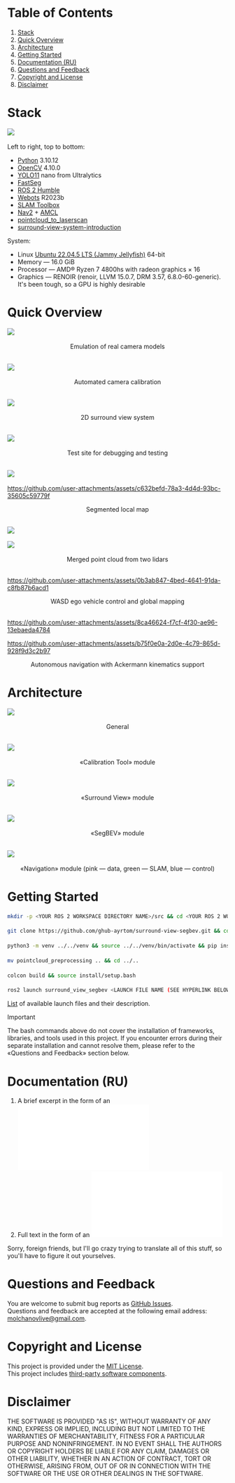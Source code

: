 # Table of Contents

1. [Stack](#stack)
2. [Quick Overview](#quick-overview)
3. [Architecture](#architecture)
4. [Getting Started](#getting-started)
5. [Documentation (RU)](#documentation-ru)
6. [Questions and Feedback](#questions-and-feedback)
7. [Copyright and License](#copyright-and-license)
8. [Disclaimer](#disclaimer)

# Stack

![](https://github.com/user-attachments/assets/420f7102-9055-41ad-8494-42dadf1868ef)

Left to right, top to bottom:
- [Python](https://www.python.org/) 3.10.12
- [OpenCV](https://opencv.org/) 4.10.0
- [YOLO11](https://docs.ultralytics.com/models/yolo11/) nano from Ultralytics
- [FastSeg](https://github.com/ekzhang/fastseg)
- [ROS 2 Humble](https://docs.ros.org/en/humble/index.html)
- [Webots](https://cyberbotics.com/) R2023b
- [SLAM Toolbox](https://github.com/SteveMacenski/slam_toolbox/tree/humble)
- [Nav2](https://github.com/ros-navigation/navigation2/tree/humble) + [AMCL](https://docs.nav2.org/configuration/packages/configuring-amcl.html)
- [pointcloud_to_laserscan](https://github.com/ros-perception/pointcloud_to_laserscan/tree/humble)
- [surround-view-system-introduction](https://github.com/hynpu/surround-view-system-introduction)<br>

System:
- Linux [Ubuntu 22.04.5 LTS (Jammy Jellyfish)](https://releases.ubuntu.com/jammy/) 64-bit
- Memory — 16.0 GiB
- Processor — AMD® Ryzen 7 4800hs with radeon graphics × 16
- Graphics — RENOIR (renoir, LLVM 15.0.7, DRM 3.57, 6.8.0-60-generic). It's been tough, so a GPU is highly desirable

# Quick Overview

![](https://github.com/user-attachments/assets/b35496bd-0ca5-4ea2-aee5-91f22537bcdd)
<div align="center">Emulation of real camera models</div>
<br>

![](https://github.com/user-attachments/assets/94e3dc2e-396b-4951-a5d5-498f19a3383a)
<div align="center">Automated camera calibration</div>
<br>

![](https://github.com/user-attachments/assets/ea44403d-93c9-43e6-b699-2d507fbafeab)
<div align="center">2D surround view system</div>
<br>

![](https://github.com/user-attachments/assets/413a9e88-2576-49be-a8c1-ee756e1ccff7)
<div align="center">Test site for debugging and testing</div>
<br>

![](https://github.com/user-attachments/assets/7a7ca0b8-681b-42b8-8886-700a7665eda0)

https://github.com/user-attachments/assets/c632befd-78a3-4d4d-93bc-35605c59779f
<div align="center">Segmented local map</div>
<br>

![](https://github.com/user-attachments/assets/00f32cdd-1fa9-4004-aa5a-c418a42f127c)

![](https://github.com/user-attachments/assets/eec0f3b2-f8f3-4007-af41-748935fa9668)
<div align="center">Merged point cloud from two lidars</div>
<br>

https://github.com/user-attachments/assets/0b3ab847-4bed-4641-91da-c8fb87b6acd1
<div align="center">WASD ego vehicle control and global mapping</div>
<br>

https://github.com/user-attachments/assets/8ca46624-f7cf-4f30-ae96-13ebaeda4784

https://github.com/user-attachments/assets/b75f0e0a-2d0e-4c79-865d-928f9d3c2b97
<div align="center">Autonomous navigation with Ackermann kinematics support</div>

# Architecture

![](https://github.com/user-attachments/assets/e82693e9-c97c-4a0d-a422-0b1b3b69b45e)
<div align="center">General</div>
<br>

![](https://github.com/user-attachments/assets/9e3067f6-b51d-4834-8dcf-4c8be2029439)
<div align="center">«Calibration Tool» module</div>
<br>

![](https://github.com/user-attachments/assets/296e5eeb-34d2-4b98-80b7-27952326e724)
<div align="center">«Surround View» module</div>
<br>

![](https://github.com/user-attachments/assets/d50420aa-93f8-4c89-bf7e-92d674eb1d47)
<div align="center">«SegBEV» module</div>
<br>

![](https://github.com/user-attachments/assets/3472a106-da02-4986-945a-af793d6c3ef8)
<div align="center">«Navigation» module (pink — data, green — SLAM, blue — control)</div>

# Getting Started

```bash
mkdir -p <YOUR ROS 2 WORKSPACE DIRECTORY NAME>/src && cd <YOUR ROS 2 WORKSPACE DIRECTORY NAME>/src

git clone https://github.com/ghub-ayrtom/surround-view-segbev.git && cd surround-view-segbev

python3 -m venv ../../venv && source ../../venv/bin/activate && pip install -r requirements.txt && deactivate

mv pointcloud_preprocessing .. && cd ../..

colcon build && source install/setup.bash

ros2 launch surround_view_segbev <LAUNCH FILE NAME (SEE HYPERLINK BELOW)>
```

[List](https://github.com/ghub-ayrtom/surround-view-segbev/tree/main/launch) of available launch files and their description.<br>

> [!IMPORTANT]
> The bash commands above do not cover the installation of frameworks, libraries, and tools used in this project. If you encounter errors during their separate installation and cannot resolve them, please refer to the «Questions and Feedback» section below.

# Documentation (RU)

1. A brief excerpt in the form of an ![article](docs/1.pdf)
2. Full text in the form of an ![explanatory note](docs/2.pdf)

Sorry, foreign friends, but I'll go crazy trying to translate all of this stuff, so you'll have to figure it out yourselves.

# Questions and Feedback

You are welcome to submit bug reports as [GitHub Issues](https://github.com/ghub-ayrtom/surround-view-segbev/issues).<br>
Questions and feedback are accepted at the following email address: molchanovlive@gmail.com.

# Copyright and License

This project is provided under the [MIT License](https://github.com/ghub-ayrtom/surround-view-segbev/blob/main/LICENSE).<br>
This project includes [third-party software components](https://github.com/ghub-ayrtom/surround-view-segbev/blob/main/NOTICE).

# Disclaimer

THE SOFTWARE IS PROVIDED "AS IS", WITHOUT WARRANTY OF ANY KIND, EXPRESS OR
IMPLIED, INCLUDING BUT NOT LIMITED TO THE WARRANTIES OF MERCHANTABILITY,
FITNESS FOR A PARTICULAR PURPOSE AND NONINFRINGEMENT. IN NO EVENT SHALL THE
AUTHORS OR COPYRIGHT HOLDERS BE LIABLE FOR ANY CLAIM, DAMAGES OR OTHER
LIABILITY, WHETHER IN AN ACTION OF CONTRACT, TORT OR OTHERWISE, ARISING FROM,
OUT OF OR IN CONNECTION WITH THE SOFTWARE OR THE USE OR OTHER DEALINGS IN THE
SOFTWARE.
